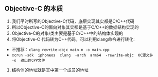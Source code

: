 ## Objective-C 的本质

1. 我们平时所写的Objective-C代码，底层实现其实都是C/C++代码
2. 所以Objective-C的面向对象其实都是基于C/C++的数据结构实现的
3. Objective-C的对象/类主要是基于C/C++中的结构体实现的
4. 将Objective-C 代码转为C++代码。可以利用clang命令进行转化:
  * 不推荐：`clang rewrite-objc main.m -o main.cpp`
  * `xcrun -sdk  iphoneos  clang  -arch  arm64  -rewrite-objc  OC源文件  -o  输出的CPP文件`
1. 结构体的地址就是其中第一个成员的地址
